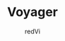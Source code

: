 ---
title: "Voyager"
github: https://github.com/redVi/voyager
demo: http://redvi.github.io/voyager/
author: redVi
ssg:
  - Jekyll
cms:
  - No Cms
---
